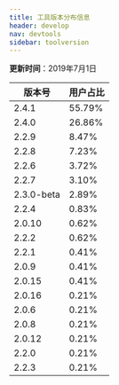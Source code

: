 ```yaml
---
title: 工具版本分布信息
header: develop
nav: devtools
sidebar: toolversion
---
```


**更新时间**：2019年7月1日

|版本号|用户占比|
|---|---|
| 2.4.1 | 55.79%|
| 2.4.0 | 26.86%|
| 2.2.9 | 8.47%|
| 2.2.8 | 7.23%|
| 2.2.6 | 3.72%|
| 2.2.7 | 3.10%|
| 2.3.0-beta | 2.89%|
| 2.2.4 | 0.83%|
|2.0.10 | 0.62%|
| 2.2.2 | 0.62%|
| 2.2.1 | 0.41%|
| 2.0.9 | 0.41%|
|2.0.15 | 0.41%|
|2.0.16 | 0.21%|
|2.0.6 | 0.21%|
| 2.0.8 | 0.21%|
|2.0.12 | 0.21%|
| 2.2.0 | 0.21%|
| 2.2.3 | 0.21%|








